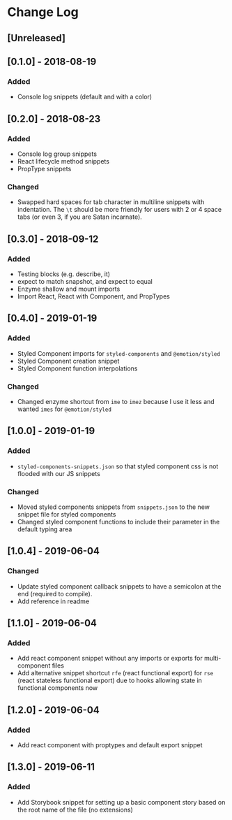 # Change Log

## [Unreleased]

## [0.1.0] - 2018-08-19

### Added

- Console log snippets (default and with a color)

## [0.2.0] - 2018-08-23

### Added

- Console log group snippets
- React lifecycle method snippets
- PropType snippets

### Changed

- Swapped hard spaces for tab character in multiline snippets with indentation. The `\t` should be more friendly for users with 2 or 4 space tabs (or even 3, if you are Satan incarnate).

## [0.3.0] - 2018-09-12

### Added

- Testing blocks (e.g. describe, it)
- expect to match snapshot, and expect to equal
- Enzyme shallow and mount imports
- Import React, React with Component, and PropTypes

## [0.4.0] - 2019-01-19

### Added

- Styled Component imports for `styled-components` and `@emotion/styled`
- Styled Component creation snippet
- Styled Component function interpolations

### Changed

- Changed enzyme shortcut from `ime` to `imez` because I use it less and wanted `imes` for `@emotion/styled`

## [1.0.0] - 2019-01-19

### Added

- `styled-components-snippets.json` so that styled component css is not flooded with our JS snippets

### Changed

- Moved styled components snippets from `snippets.json` to the new snippet file for styled components
- Changed styled component functions to include their parameter in the default typing area

## [1.0.4] - 2019-06-04

### Changed

- Update styled component callback snippets to have a semicolon at the end (required to compile).
- Add reference in readme

## [1.1.0] - 2019-06-04

### Added
- Add react component snippet without any imports or exports for multi-component files
- Add alternative snippet shortcut `rfe` (react functional export) for `rse` (react stateless functional export) due to hooks allowing state in functional components now

## [1.2.0] - 2019-06-04

### Added
- Add react component with proptypes and default export snippet

## [1.3.0] - 2019-06-11

### Added
- Add Storybook snippet for setting up a basic component story based on the root name of the file (no extensions)
